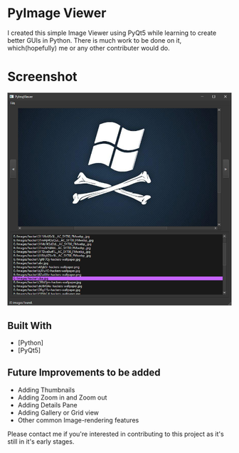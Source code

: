 # PyImage Viewer

I created this simple Image Viewer using PyQt5 while learning to create better GUIs in Python. There is much work to be done on it, which(hopefully) me or any other contributer would do.


# Screenshot
![Alt text](Screenshots/img1.png?raw=true "PyImageViewer")


## Built With

* [Python]
* [PyQt5]

## Future Improvements to be added

* Adding Thumbnails
* Adding Zoom in and Zoom out
* Adding Details Pane
* Adding Gallery or Grid view
* Other common Image-rendering features

Please contact me if you're interested in contributing to this project as it's still in it's early stages.
